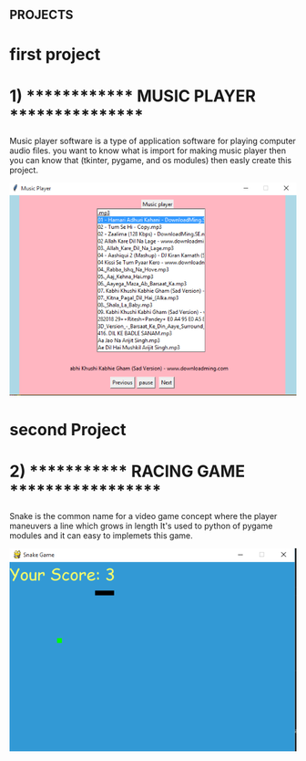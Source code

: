 ##                                                  PROJECTS
# first project
#   1)    ************ MUSIC PLAYER ***************

Music player software is a type of application software for playing computer audio files. you want to know what is import for making music player then you can know that (tkinter, pygame, and os modules) then easly create this project.



![alt text](images/musicPlayer.PNG)

# second Project

#   2)     *********** RACING GAME *****************

Snake is the common name for a video game concept where the player maneuvers a line which grows in length
It's used to python of pygame modules and it can easy to implemets this game.

![alt text](images/snakeGame.PNG)






 
